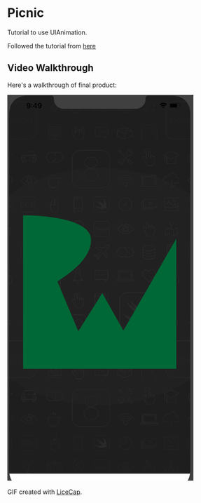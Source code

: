 # Picnic

Tutorial to use UIAnimation. 

Followed the tutorial from
[here](https://www.raywenderlich.com/5255-basic-uiview-animation-tutorial-getting-started)

## Video Walkthrough

Here's a walkthrough of final product:

![Video Walkthrough](videoWalkthrough.gif)

GIF created with [LiceCap](http://www.cockos.com/licecap/).
